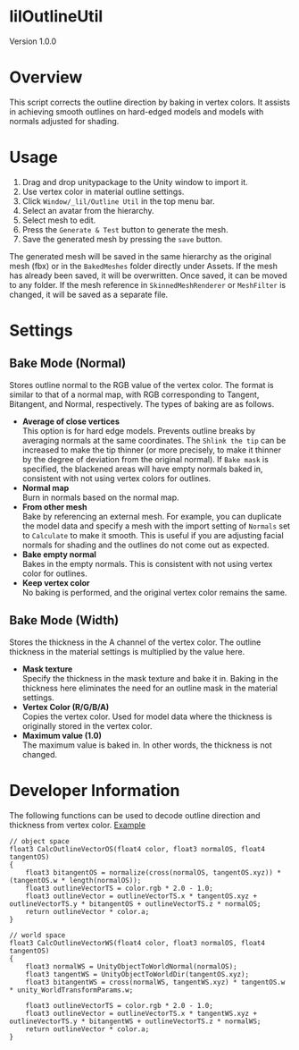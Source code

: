# lilOutlineUtil
Version 1.0.0

# Overview
This script corrects the outline direction by baking in vertex colors. It assists in achieving smooth outlines on hard-edged models and models with normals adjusted for shading.

# Usage
1. Drag and drop unitypackage to the Unity window to import it.
2. Use vertex color in material outline settings.
3. Click `Window/_lil/Outline Util` in the top menu bar.
4. Select an avatar from the hierarchy.
5. Select mesh to edit.
6. Press the `Generate & Test` button to generate the mesh.
7. Save the generated mesh by pressing the `save` button.

The generated mesh will be saved in the same hierarchy as the original mesh (fbx) or in the `BakedMeshes` folder directly under Assets. If the mesh has already been saved, it will be overwritten. Once saved, it can be moved to any folder. If the mesh reference in `SkinnedMeshRenderer` or `MeshFilter` is changed, it will be saved as a separate file.

# Settings
## Bake Mode (Normal)
Stores outline normal to the RGB value of the vertex color. The format is similar to that of a normal map, with RGB corresponding to Tangent, Bitangent, and Normal, respectively. The types of baking are as follows.
- **Average of close vertices**  
  This option is for hard edge models. Prevents outline breaks by averaging normals at the same coordinates. The `Shlink the tip` can be increased to make the tip thinner (or more precisely, to make it thinner by the degree of deviation from the original normal). If `Bake mask` is specified, the blackened areas will have empty normals baked in, consistent with not using vertex colors for outlines.
- **Normal map**  
  Burn in normals based on the normal map.
- **From other mesh**  
  Bake by referencing an external mesh. For example, you can duplicate the model data and specify a mesh with the import setting of `Normals` set to `Calculate` to make it smooth. This is useful if you are adjusting facial normals for shading and the outlines do not come out as expected.
- **Bake empty normal**  
  Bakes in the empty normals. This is consistent with not using vertex color for outlines.
- **Keep vertex color**  
  No baking is performed, and the original vertex color remains the same.

## Bake Mode (Width)
Stores the thickness in the A channel of the vertex color. The outline thickness in the material settings is multiplied by the value here.
- **Mask texture**  
  Specify the thickness in the mask texture and bake it in. Baking in the thickness here eliminates the need for an outline mask in the material settings.
- **Vertex Color (R/G/B/A)**  
  Copies the vertex color. Used for model data where the thickness is originally stored in the vertex color.
- **Maximum value (1.0)**  
  The maximum value is baked in. In other words, the thickness is not changed.


# Developer Information
The following functions can be used to decode outline direction and thickness from vertex color. [Example](https://github.com/lilxyzw/lilOutlineUtil/blob/master/Assets/Shaders/DecodeOutline.shader)

```HLSL
// object space
float3 CalcOutlineVectorOS(float4 color, float3 normalOS, float4 tangentOS)
{
    float3 bitangentOS = normalize(cross(normalOS, tangentOS.xyz)) * (tangentOS.w * length(normalOS));
    float3 outlineVectorTS = color.rgb * 2.0 - 1.0;
    float3 outlineVector = outlineVectorTS.x * tangentOS.xyz + outlineVectorTS.y * bitangentOS + outlineVectorTS.z * normalOS;
    return outlineVector * color.a;
}

// world space
float3 CalcOutlineVectorWS(float4 color, float3 normalOS, float4 tangentOS)
{
    float3 normalWS = UnityObjectToWorldNormal(normalOS);
    float3 tangentWS = UnityObjectToWorldDir(tangentOS.xyz);
    float3 bitangentWS = cross(normalWS, tangentWS.xyz) * tangentOS.w * unity_WorldTransformParams.w;

    float3 outlineVectorTS = color.rgb * 2.0 - 1.0;
    float3 outlineVector = outlineVectorTS.x * tangentWS.xyz + outlineVectorTS.y * bitangentWS + outlineVectorTS.z * normalWS;
    return outlineVector * color.a;
}
```